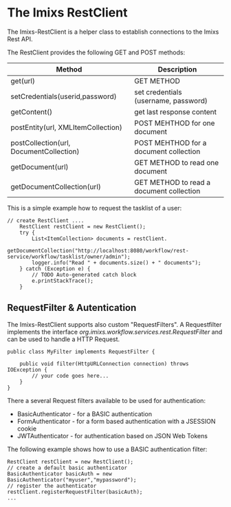 # The Imixs RestClient

The Imixs-RestClient is a helper class to establish connections to the Imixs Rest API.


The RestClient provides the following GET and POST methods:



| Method                         | Description                                                         | 
|--------------------------------|---------------------------------------------------------------------|
| get(url)                       | GET METHOD   |
| setCredentials(userid,password)  | set credentials (username, password)                               |
| getContent()                   | get last response content                               |
| postEntity(url, XMLItemCollection)     | POST MEHTHOD  for one document  |
| postCollection(url, DocumentCollection)   |POST MEHTHOD  for a document collection |
| getDocument(url)              | GET METHOD to read one document    |
| getDocumentCollection(url)              | GET METHOD to read a document  collection  |




This is a simple example how to request the tasklist of a user:

	// create RestClient ....
		RestClient restClient = new RestClient();
		try {
			List<ItemCollection> documents = restClient.
			     getDocumentCollection("http://localhost:8080/workflow/rest-service/workflow/tasklist/owner/admin");
			logger.info("Read " + documents.size() + " documents");
		} catch (Exception e) {
			// TODO Auto-generated catch block
			e.printStackTrace();
		}
		

## RequestFilter & Autentication

The Imixs-RestClient supports also custom "RequestFilters". A Requestfilter implements the interface _org.imixs.workflow.services.rest.RequestFilter_ and can be used to handle a HTTP Request. 


	public class MyFilter implements RequestFilter {
	
		public void filter(HttpURLConnection connection) throws IOException {
			// your code goes here...
		}
	}

There a several Request filters available to be used for authentication:

 * BasicAuthenticator - for a BASIC authentication
 * FormAuthenticator - for a form based authentication with a JSESSION cookie
 * JWTAuthenticator - for authentication based on JSON Web Tokens

The following example shows how to use a BASIC authentication filter:

	RestClient restClient = new RestClient();
	// create a default basic authenticator
	BasicAuthenticator basicAuth = new BasicAuthenticator("myuser","mypassword");
	// register the authenticator
	restClient.registerRequestFilter(basicAuth);
	...		
			
			
